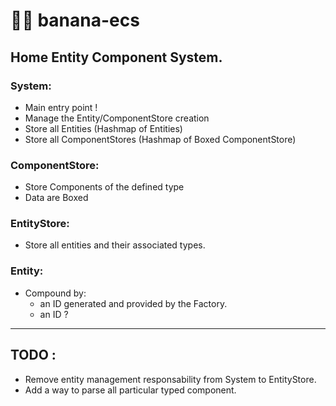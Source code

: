 # 🦀🍌 banana-ecs
## Home Entity Component System.


### System:
- Main entry point !
- Manage the Entity/ComponentStore creation
- Store all Entities (Hashmap of Entities)
- Store all ComponentStores (Hashmap of Boxed ComponentStore)


### ComponentStore:
- Store Components of the defined type
- Data are Boxed

### EntityStore:
- Store all entities and their associated types.

### Entity:
- Compound by:
    - an ID generated and provided by the Factory.
    - an ID ?


---

## TODO :
- Remove entity management responsability from System to EntityStore.
- Add a way to parse all particular typed component.